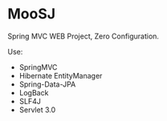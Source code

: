 MooSJ
=====

Spring MVC WEB Project, Zero Configuration.

Use:

* SpringMVC
* Hibernate EntityManager
* Spring-Data-JPA
* LogBack
* SLF4J
* Servlet 3.0